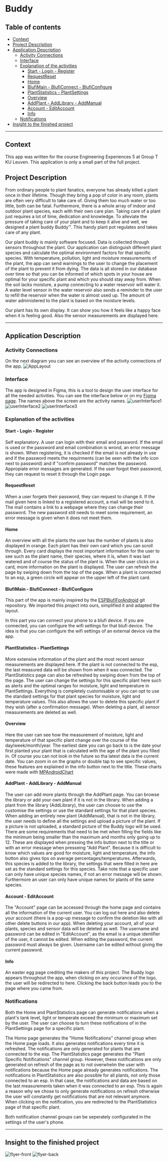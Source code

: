 # Buddy
## Table of contents
- [Context](#context)
- [Project Description](#project-description)
- [Application Description](#application-description)
  * [Activity Connections](#activity-connections)
  * [Interface](#interface)
  * [Explanation of the activities](#explanation-of-the-activities)
    + [Start - Login - Register](#start---login---register)
    + [RequestReset](#requestreset)
    + [Home](#home)
    + [BlufiMain - BlufiConnect - BlufiConfigure](#blufimain---bluficonnect---bluficonfigure)
    + [PlantStatistics - PlantSettings](#plantstatistics---plantsettings)
    + [Overview](#overview)
    + [AddPlant - AddLibrary - AddManual](#addplant---addlibrary---addmanual)
    + [Account - EditAccount](#account---editaccount)
    + [Info](#info)
  * [Notifications](#notifications)
- [Insight to the finished project](#insight-to-the-finished-project)
___
## Context
This app was written for the course Engineering Experiences 5 at Group T KU Leuven. This application is only a small part of the full project.

## Project Description
From ordinary people to plant fanatics, everyone has already killed a plant once in their lifetime. Though they bring a pop of color in any room, plants are often very difficult to take care of. Giving them too much water or too little, both can be fatal. Furthermore, there is a whole array of indoor and outdoor plant species, each with their own care plan. Taking care of a plant just requires a lot of time, dedication and knowledge. To alleviate the pressure of taking care of your plant and to keep it alive and well, we designed a plant buddy Buddy™. This handy plant pot regulates and takes care of any plant.

Our plant buddy is mainly software focused. Data is collected through sensors throughout the plant. Our application can distinguish different plant species and calculate the optimal environment factors for that specific species. With temperature, pollution, light and moisture measurements of the plant, the app can send warnings to the user to change the placement of the plant to prevent it from dying. The data is all stored in our database over time so that you can be informed of which spots in your house are optimal for your specific plant and which you should stay away from. When the soil lacks moisture, a pump connecting to a water reservoir will water it. A water level sensor in the water reservoir also sends a reminder to the user to refill the reservoir when the water is almost used up. The amount of water administered to the plant is based on the moisture levels.

Our plant has its own display. It can show you how it feels like a happy face when it is feeling good. Also the sensor measurements are displayed here.
***
## Application Description
### Activity Connections
On the next diagram you can see an overview of the activity connections of the app.
![AppLayout](https://user-images.githubusercontent.com/90101184/171037995-c737facf-127c-4c40-af43-1753ed3c0d9a.png)

### Interface
The app is designed in Figma, this is a tool to design the user interface for all the needed activities. You can see the interface below or on my [Figma page](https://www.figma.com/file/uyCdwiU2rQHNsTfw4GtCdB/Buddy?node-id=0%3A1). The names above the screen are the activity names.
![userInterface1](https://user-images.githubusercontent.com/90101184/171037750-fbe6e608-1855-48cb-88d7-07d5e7312b7b.png)
![userInterface2](https://user-images.githubusercontent.com/90101184/171037847-8905b80b-eb7b-4633-9130-a06649e36f32.png)
![userInterface3](https://user-images.githubusercontent.com/90101184/171037860-35477813-b8a1-431d-a259-7c59903e49ed.png)

### Explanation of the activities
#### Start - Login - Register
Self explanatory. A user can login with their email and password. If the email is used or the password and email combination is wrond, an error message is shown. When registering, it is checked if the email is not already in use and if the password meets the requirments (can be seen with the info icon next to password) and if "confirm password" matches the password. Appropiate error messages are generated. If the user forgot their password, they can request to reset it through the Login page.

#### RequestReset
When a user forgets their password, they can request to change it. If the mail given here is linked to a registered account, a mail will be send to it. The mail contains a link to a webpage where they can change their password. The new password still needs to meet some requirement, an error message is given when it does not meet them.

#### Home
An overview with all the plants the user has the number of plants is also displayed in orange. Each plant has their own card which you can scroll through. Every card displays the most important information for the user to see such as the plant name, their species, where it is, when it was last watered and of course the status of the plant is. When the user clicks on a card, more information on the plant is displayed. The user can refresh the page by swiping down from the top of the page. When a plant is connected to an esp, a green circle will appear on the upper left of the plant card.

#### BlufiMain - BlufiConnect - BlufiConfigure
This part of the app is mainly inspired by the [ESPBlufiForAndroid](https://github.com/EspressifApp/EspBlufiForAndroid) git repository. We imported this project into ours, simplified it and adapted the layout.

In this part you can connect your phone to a blufi device. If you are connected, you can configure the wifi settings for that blufi device. The idea is that you can configure the wifi settings of an external device via the app.

#### PlantStatistics - PlantSettings
More extensive information of the plant and the most recent sensor measurements are displayed here. If the plant is not connected to the esp, the last measured data will be shown from when it was connected. The PlantStatistics page can also be refreshed by swiping down from the top of the page. The user can change the settings for this specific plant here such as alerts and the optimal ranges for moisture, light and temperature in PlantSettings. Everything is completely customisable or you can opt to use the standard settings for that plant species for moisture, light and temperature values. This also allows the user to delete this specific plant if they wish (after a confirmation message). When deleting a plant, all sensor measurements are deleted as well.

#### Overview
Here the user can see how the measurement of moisture, light and temperature of that specific plant change over the course of the day/week/month/year. The earliest date you can go back to is the date your first planted your plant that is calculated with the age of the plant you filled in. Of course you can not look in the future so tha latest data is the current date. You can zoom in on the graphs or double tap to see specific values, these features are explained in the info button next to the title. These charts were made with [MPAndroidChart](https://github.com/PhilJay/MPAndroidChart)

#### AddPlant - AddLibrary - AddManual
The user can add more plants through the AddPlant page. You can browse the library or add your own plant if it is not in the library. When adding a plant from the library (AddLibrary), the user can choose to use the customise the settings or use the standard settings for that plant species. When adding an entirely new plant (AddManual), that is not in the library, the user needs to define all the settings and upload a picture of the plant. If a picture is not uploaded, a standard picture of the Buddy logo will be used. There are some requirements that need to be met when filling the fields like the minimum being smaller than the maximum and months only going up to 12. These are displayed when pressing the info button next to the title or with an error message when presseing "Add Plant". Because it is difficult to know which values are good for moisture, light and temperature, the info button also gives tips on average percentages/temperatures. Afterwards, this species is added to the library, the settings that were filled in here are set as the standard settings for this species. Take note that a specific user can only have unique species names, if not an error message will be shown. Furthermore an user can only have unique names for plants of the same species.

#### Account - EditAccount
The "Account" page can be accessed through the home page and contains all the information of the current user. You can log out here and also delete your account (there is a pop-up message to confirm the deletion like with all other delete buttons in our app). When deleting your account, all of your plants, species and sensor data will be deleted as well. The username and password can be edited in "EditAccount", as the email is a unique identifier of the user, it cannot be edited. When editing the password, the current password must always be given. Username can be edited without giving the current password.

#### Info
An easter egg page crediting the makers of this project. The Buddy logo appears throughout the app, when clicking on any occurance of the logo, the user will be redirected to here. Clicking the back button leads you to the page where you came from.

### Notifications
Both the Home and PlantStatistics page can generate notifications when a plant's tank level, light or temperate exceed the minimum or maximum set by the user. The user can choose to turn these notifications of in the PlantSettings page for a specific plant.

The Home page generates the "Home Notifications" channel group when the Home page loads. It also generates notifications every time it is refreshed. The notifications are only generated for plants that are connected to the esp. The PlantStatistics page generates the "Plant Specific Notifications" channel group. However, these notifications are only generated on refresh of the page as to not overwhelm the user with notifications because the Home page already generates notifications. The notifications in PlantStatistics are also possible for all plants, not only those connected to an esp. In that case, the notifications and data are based on the last measurements taken when it was connected to an esp. This is again a reason why we chose to only generate notifications on refresh otherwise the user will constantly get notifications that are not relevant anymore. When clicking on the notification, you are redirected to the PlantStatistics page of that specific plant.

Both notification channel groups can be seperately configurated in the settings of the user's phone.
***
## Insight to the finished project
![flyer-front](https://user-images.githubusercontent.com/90101184/171038974-a27512e0-6c5a-4efc-af75-4e8f2acbb64c.png)
![flyer-back](https://user-images.githubusercontent.com/90101184/171038993-43cb9345-93a0-4d04-b4b8-50f7894353b2.png)
